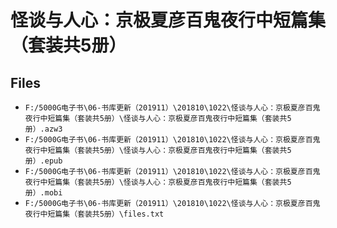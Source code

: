 # 怪谈与人心：京极夏彦百鬼夜行中短篇集（套装共5册）

## Files

- `F:/5000G电子书\06-书库更新（201911）\201810\1022\怪谈与人心：京极夏彦百鬼夜行中短篇集（套装共5册）\怪谈与人心：京极夏彦百鬼夜行中短篇集（套装共5册）.azw3`
- `F:/5000G电子书\06-书库更新（201911）\201810\1022\怪谈与人心：京极夏彦百鬼夜行中短篇集（套装共5册）\怪谈与人心：京极夏彦百鬼夜行中短篇集（套装共5册）.epub`
- `F:/5000G电子书\06-书库更新（201911）\201810\1022\怪谈与人心：京极夏彦百鬼夜行中短篇集（套装共5册）\怪谈与人心：京极夏彦百鬼夜行中短篇集（套装共5册）.mobi`
- `F:/5000G电子书\06-书库更新（201911）\201810\1022\怪谈与人心：京极夏彦百鬼夜行中短篇集（套装共5册）\files.txt`
